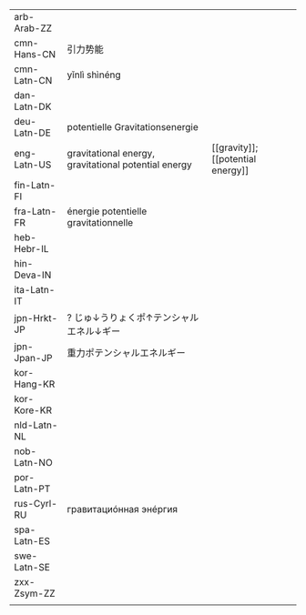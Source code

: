 | | | |
|-|-|-|
| arb-Arab-ZZ |  |  |
| cmn-Hans-CN | 引力势能 |  |
| cmn-Latn-CN | yǐnlì shìnéng |  |
| dan-Latn-DK |  |  |
| deu-Latn-DE | potentielle Gravitationsenergie |  |
| eng-Latn-US | gravitational energy, gravitational potential energy | [[gravity]]; [[potential energy]] |
| fin-Latn-FI |  |  |
| fra-Latn-FR | énergie potentielle gravitationnelle |  |
| heb-Hebr-IL |  |  |
| hin-Deva-IN |  |  |
| ita-Latn-IT |  |  |
| jpn-Hrkt-JP | ? じゅ↓うりょくポ↑テンシャルエネル↓ギー |  |
| jpn-Jpan-JP | 重力ポテンシャルエネルギー |  |
| kor-Hang-KR |  |  |
| kor-Kore-KR |  |  |
| nld-Latn-NL |  |  |
| nob-Latn-NO |  |  |
| por-Latn-PT |  |  |
| rus-Cyrl-RU | гравитациóнная энéргия |  |
| spa-Latn-ES |  |  |
| swe-Latn-SE |  |  |
| zxx-Zsym-ZZ |  |  |
|  |  |  |
